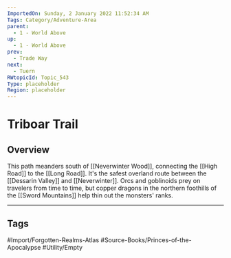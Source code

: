 ```yaml
---
ImportedOn: Sunday, 2 January 2022 11:52:34 AM
Tags: Category/Adventure-Area
parent:
  - 1 - World Above
up:
  - 1 - World Above
prev:
  - Trade Way
next:
  - Tuern
RWtopicId: Topic_543
Type: placeholder
Region: placeholder
---
```

# Triboar Trail
## Overview
This path meanders south of [[Neverwinter Wood]], connecting the [[High Road]] to the [[Long Road]]. It's the safest overland route between the [[Dessarin Valley]] and [[Neverwinter]]. Orcs and goblinoids prey on travelers from time to time, but copper dragons in the northern foothills of the [[Sword Mountains]] help thin out the monsters' ranks.


---
## Tags
#Import/Forgotten-Realms-Atlas #Source-Books/Princes-of-the-Apocalypse #Utility/Empty


